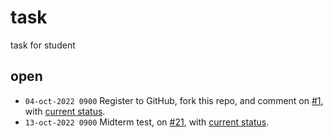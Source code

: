 # task
task for student


## open
+ `04-oct-2022 0900` Register to GitHub, fork this repo, and comment on [#1](https://github.com/dudung/nt6094-01-2022-1/issues/1), with [current status](01).
+ `13-oct-2022 0900` Midterm test, on [#21](https://github.com/dudung/nt6094-01-2022-1/issues/21), with [current status](05).
